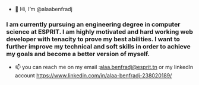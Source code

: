 - 👋 Hi, I’m @alaabenfradj
### I am currently pursuing an engineering degree in computer science at ESPRIT. I am highly motivated and hard working web developer with tenacity to prove my best abilities. I want to further improve my technical and soft skills in order to achieve my goals and become a better version of myself.
- 📫 you can reach me on my email :alaa.benfradj@esprit.tn or my linkedIn account https://www.linkedin.com/in/alaa-benfradj-238020189/

<!---
alaabenfradj/alaabenfradj is a ✨ special ✨ repository because its `README.md` (this file) appears on your GitHub profile.
You can click the Preview link to take a look at your changes.
--->
